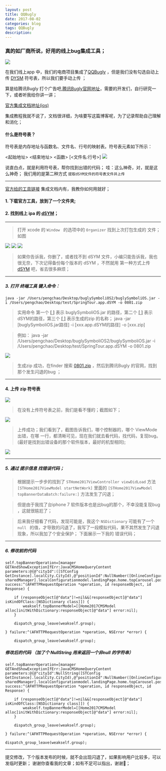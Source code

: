 ```yaml
---
layout: post
title: QQBugly
date: 2017-08-02
categories: blog
tags: QQBugly
description: 
---
```


### 真的如厂商所说，好用的线上bug集成工具；

![](http://ooynqqqkg.bkt.clouddn.com/WX20170801-222144@2xstep2.png)

在我们线上app 中，我们的电商项目集成了[QQBugly]() ，但是我们没有勾选自动上传 [DYSM]() 符号表，所以我们要手动上传 ；

算是给腾讯Bugly 打个广告吧,[腾讯Bugly官网地址](https://bugly.qq.com/v2/)，需要的开发们，自行研究一下，或者听我给你讲一讲；

[官方集成文档地址(ios) ](https://bugly.qq.com/docs/user-guide/instruction-manual-ios/?v=20170627170213)

集成教程我就不说了，文档很详细，为啥要写这篇博客呢，为了记录帮助自己理解和消化；


#### 什么是符号表？
符号表是内存地址与函数名、文件名、行号的映射表。符号表元素如下所示：

<起始地址> <结束地址> <函数> [<文件名:行号>]
![](http://ooynqqqkg.bkt.clouddn.com/4001.png)

说直白点，就是利用符号表，帮你找到出错的代码；
哇：这么神奇，对，就是这么神奇；
我们用的是第二种方式 `提取dSYM文件的符号表文件并上传`


--------

[官方给的工具链接](https://bugly.qq.com/v2/sdk?id=37f16cf0-2020-4e30-9e8d-0f7de59cfe94) 集成文档内有，我教你如何用就好；

#### 1. 下载官方工具，放到了一个文件夹;

#### 2. 找到线上 ipa 的 [dSYM]()；

------
>打开 xcode 的 `Window ` 的选项中的 `Organizer` 找到上次打包生成的 文件；如图

![](http://ooynqqqkg.bkt.clouddn.com/WX20170801-223755@2xstep3.png)
![](http://ooynqqqkg.bkt.clouddn.com/WX20170801-223959@2xstep5.png)
![](http://ooynqqqkg.bkt.clouddn.com/WX20170801-223859@2xstep4.png)

>如果你告诉我，你删了，或者找不到 dSYM 文件，小编只能告诉我，我也很无奈，下次记得备份每个版本的 dSYM ，不然就用 第一种方式上传 [dSYM]() 吧，省去很多麻烦；

-------
##### 3. 打开 终端工具 键入命令：
    java -jar /Users/pengchao/Desktop/buglySymboliOS2/buglySymboliOS.jar -i /Users/pengchao/Desktop/test/SpringTour.app.dSYM -o 0801.zip

> 实用命令  第一个 [[ ]]() 表示 buglySymboliOS.jar 的路径，第二个 [[ ]]() 表示dSYM的路径，第三个 [[ ]]() 表示生成的zip 的名称；
    java -jar [buglySymboliOS.jar路径] -i [xxx.app.dSYM的路径] -o [xxx.zip] 
	
>例如：
    java -jar /Users/pengchao/Desktop/buglySymboliOS2/buglySymboliOS.jar -i /Users/pengchao/Desktop/test/SpringTour.app.dSYM -o 0801.zip
	
![](http://ooynqqqkg.bkt.clouddn.com/WX20170801-225609@2xstep6.png)


>生成zip 成功，在finder 搜索 [0801.zip]() ，然后到腾讯Bugly 的官网，找到那个发生闪退的bug ；

------
#### 4. 上传 zip 符号表
![](http://ooynqqqkg.bkt.clouddn.com/WX20170801-230312@2xstep8.png)

>在没有上传符号表之前，我们是看不懂的；截图如下；

![](http://ooynqqqkg.bkt.clouddn.com/WX20170801-230332@2xstep7.png)
>上传成功；我们看到了，截图告诉我们，哪个控制器的，哪个 ViewMode 出错，在哪 一行，都清晰可见，现在我们就去看代码，找代码，复现bug。(最好是找到出错设备的那个软件版本，最好的机型相同);

![](http://ooynqqqkg.bkt.clouddn.com/WX20170801-225934@2xstep9.png)


------
##### 5. 通过 提示信息 找错误代码；

>根据提示一步步的找到了 `STHome2017ViewController viewDidLoad` 方法
`[STHome2017ViewModel startNetWork]` 里面的 `[STHome2017ViewModel topBannerDataBatch:failure:]` 方法发生了闪退；

>但是由于我找了台iphone 7 软件版本也是出bug的那个，不幸没能复现bug ，这就很尴尬了；

>后来我仔细看了代码，发现可能是，我这个 `NSDictionary` 可能有了一个 `null ` 的值，才导致的闪退了，我写了一段模拟代码，果不其然发生了闪退现象，所以我加了个安全保护；
下面展示一下我的 错误代码；

------
##### 6. 修改前的代码

    self.topBannerOperation=[manager GETAndShowExceptionIfErr:JavaCMSHomeQueryContent parameters:@{@"cityId":([STConfig GetInstance].localCity.CityId),@"positionId":NullNumber([OnlineConfigurationManager sharedManager].localConfigurationmodel.landingPage.home.topCarousel.positionId)} success:^(AFHTTPRequestOperation *operation, id responseObject, id Response) {
        
        if (responseObject[@"data"]!=nil&&[responseObject[@"data"] isKindOfClass:[NSDictionary class]]) {
            weakself.topBannerModel=[[Home2017CMSModel alloc]initWithDictionary:responseObject[@"data"] error:nil];
        }
        
        dispatch_group_leave(weakself.group);
        
    } failure:^(AFHTTPRequestOperation *operation, NSError *error) {
        
        dispatch_group_leave(weakself.group);
        

##### 修改后的代码 （加了个 NullString 用来返回一个非null 的字符串）

	self.topBannerOperation=[manager GETAndShowExceptionIfErr:JavaCMSHomeQueryContent parameters:@{@"cityId":NullString([STConfig GetInstance].localCity.CityId),@"positionId":NullNumber([OnlineConfigurationManager sharedManager].localConfigurationmodel.landingPage.home.topCarousel.positionId)} success:^(AFHTTPRequestOperation *operation, id responseObject, id Response) {
	    
	    if (responseObject[@"data"]!=nil&&[responseObject[@"data"] isKindOfClass:[NSDictionary class]]) {
	        weakself.topBannerModel=[[Home2017CMSModel alloc]initWithDictionary:responseObject[@"data"] error:nil];
	    }
	    
	    dispatch_group_leave(weakself.group);
	    
	} failure:^(AFHTTPRequestOperation *operation, NSError *error) {
	        
	dispatch_group_leave(weakself.group);

-------	        
提交修改，下个版本发布的时候，就不会出现闪退了，如果影响用户比较多，可以发临时更新；
谢谢你查看我的文章；如有不足可以指出，谢谢🙏；

